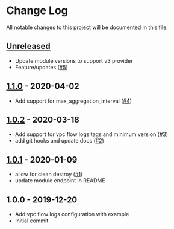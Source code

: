 # Change Log

All notable changes to this project will be documented in this file.

<a name="unreleased"></a>
## [Unreleased]

- Update module versions to support v3 provider
- Feature/updates ([#5](https://github.com/umotif-public/terraform-aws-vpc-flow-logs/issues/5))


<a name="1.1.0"></a>
## [1.1.0] - 2020-04-02

- Add support for max_aggregation_interval ([#4](https://github.com/umotif-public/terraform-aws-vpc-flow-logs/issues/4))


<a name="1.0.2"></a>
## [1.0.2] - 2020-03-18

- Add support for vpc flow logs tags and minimum version ([#3](https://github.com/umotif-public/terraform-aws-vpc-flow-logs/issues/3))
- add git hooks and update docs ([#2](https://github.com/umotif-public/terraform-aws-vpc-flow-logs/issues/2))


<a name="1.0.1"></a>
## [1.0.1] - 2020-01-09

- allow for clean destroy ([#1](https://github.com/umotif-public/terraform-aws-vpc-flow-logs/issues/1))
- update module endpoint in README


<a name="1.0.0"></a>
## 1.0.0 - 2019-12-20

- Add vpc flow logs configuration with example
- Initial commit


[Unreleased]: https://github.com/umotif-public/terraform-aws-vpc-flow-logs/compare/1.1.0...HEAD
[1.1.0]: https://github.com/umotif-public/terraform-aws-vpc-flow-logs/compare/1.0.2...1.1.0
[1.0.2]: https://github.com/umotif-public/terraform-aws-vpc-flow-logs/compare/1.0.1...1.0.2
[1.0.1]: https://github.com/umotif-public/terraform-aws-vpc-flow-logs/compare/1.0.0...1.0.1
